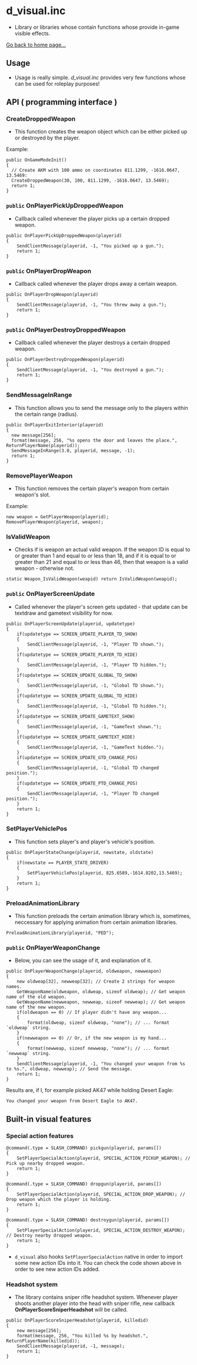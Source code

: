 # d_visual.inc
- Library or libraries whose contain functions whose provide in-game visible effects.

[Go back to home page...](README.md)

## Usage

- Usage is really simple. *d_visual.inc* provides very few functions whose can be used for roleplay purposes!

## API ( programming interface )

### CreateDroppedWeapon

- This function creates the weapon object which can be either picked up or destroyed by the player.

Example:

```pawn
public OnGameModeInit()
{
  // Create AKM with 100 ammo on coordinates 811.1299, -1616.0647, 13.5469:
  CreateDroppedWeapon(30, 100, 811.1299, -1616.0647, 13.5469);
  return 1;
}
```

### ``public`` OnPlayerPickUpDroppedWeapon

- Callback called whenever the player picks up a certain dropped weapon.

```pawn
public OnPlayerPickUpDroppedWeapon(playerid)
{
    SendClientMessage(playerid, -1, "You picked up a gun.");
    return 1;
}
```
### ``public`` OnPlayerDropWeapon

- Callback called whenever the player drops away a certain weapon.

```pawn
public OnPlayerDropWeapon(playerid)
{
    SendClientMessage(playerid, -1, "You threw away a gun.");
    return 1;
}
```

### ``public`` OnPlayerDestroyDroppedWeapon

- Callback called whenever the player destroys a certain dropped weapon.

```pawn
public OnPlayerDestroyDroppedWeapon(playerid)
{
    SendClientMessage(playerid, -1, "You destroyed a gun.");
    return 1;
}
```

### SendMessageInRange

- This function allows you to send the message only to the players within the certain range (radius).

```pawn
public OnPlayerExitInterior(playerid)
{
  new message[256];
  format(message, 256, "%s opens the door and leaves the place.", ReturnPlayerName(playerid));
  SendMessageInRange(3.0, playerid, message, -1);
  return 1;
}
```

### RemovePlayerWeapon

- This function removes the certain player's weapon from certain weapon's slot.

Example:

```pawn
new weapon = GetPlayerWeapon(playerid);
RemovePlayerWeapon(playerid, weapon);
```

### IsValidWeapon

- Checks if is weapon an actual valid weapon. If the weapon ID is equal to or greater than 1 and equal to or less than 18, and if it is equal to or greater than 21 and equal to or less than 46, then that weapon is a valid weapon - otherwise not.

```pawn
static Weapon_IsValidWeapon(weapid) return IsValidWeapon(weapid);
```

### ``public`` OnPlayerScreenUpdate

- Called whenever the player's screen gets updated - that update can be textdraw and gametext visibility for now.
```pawn
public OnPlayerScreenUpdate(playerid, updatetype)
{
    if(updatetype == SCREEN_UPDATE_PLAYER_TD_SHOW)
    {
        SendClientMessage(playerid, -1, "Player TD shown.");
    }
    if(updatetype == SCREEN_UPDATE_PLAYER_TD_HIDE)
    {
        SendClientMessage(playerid, -1, "Player TD hidden.");
    }
    if(updatetype == SCREEN_UPDATE_GLOBAL_TD_SHOW)
    {
        SendClientMessage(playerid, -1, "Global TD shown.");
    }
    if(updatetype == SCREEN_UPDATE_GLOBAL_TD_HIDE)
    {
        SendClientMessage(playerid, -1, "Global TD hidden.");
    }
    if(updatetype == SCREEN_UPDATE_GAMETEXT_SHOW)
    {
        SendClientMessage(playerid, -1, "GameText shown.");
    }
    if(updatetype == SCREEN_UPDATE_GAMETEXT_HIDE)
    {
        SendClientMessage(playerid, -1, "GameText hidden.");
    }
    if(updatetype == SCREEN_UPDATE_GTD_CHANGE_POS)
    {
        SendClientMessage(playerid, -1, "Global TD changed position.");
    }
    if(updatetype == SCREEN_UPDATE_PTD_CHANGE_POS)
    {
        SendClientMessage(playerid, -1, "Player TD changed position.");
    }
    return 1;
}
```

### SetPlayerVehiclePos

- This function sets player's and player's vehicle's position.

```pawn
public OnPlayerStateChange(playerid, newstate, oldstate)
{
    if(newstate == PLAYER_STATE_DRIVER)
    {
        SetPlayerVehiclePos(playerid, 825.6589,-1614.8202,13.5469);
    }
    return 1;
}
```

### PreloadAnimationLibrary

- This function preloads the certain animation library which is, sometimes, neccessary for applying animation from certain animation libraries.

```pawn
PreloadAnimationLibrary(playerid, "PED");
```
### ``public`` OnPlayerWeaponChange
- Below, you can see the usage of it, and explanation of it.
```pawn
public OnPlayerWeaponChange(playerid, oldweapon, newweapon)
{
    new oldweap[32], newweap[32]; // Create 2 strings for weapon names.
    GetWeaponName(oldweapon, oldweap, sizeof oldweap); // Get weapon name of the old weapon.
    GetWeaponName(newweapon, newweap, sizeof newweap); // Get weapon name of the new weapon.
    if(oldweapon == 0) // If player didn't have any weapon...
    {
        format(oldweap, sizeof oldweap, "none"); // ... format `oldweap` string. 
    }
    if(newweapon == 0) // Or, if the new weapon is my hand...
    {
        format(newweap, sizeof newweap, "none"); // ... format `newweap` string.
    }
    SendClientMessage(playerid, -1, "You changed your weapon from %s to %s.", oldweap, newweap); // Send the message.
    return 1;
}
```
Results are, if I, for example picked AK47 while holding Desert Eagle:
```
You changed your weapon from Desert Eagle to AK47.
```
## Built-in visual features
### Special action features
```pawn
@command(.type = SLASH_COMMAND) pickgun(playerid, params[]) 
{
    SetPlayerSpecialAction(playerid, SPECIAL_ACTION_PICKUP_WEAPON); // Pick up nearby dropped weapon.
    return 1;
}

@command(.type = SLASH_COMMAND) dropgun(playerid, params[]) 
{
    SetPlayerSpecialAction(playerid, SPECIAL_ACTION_DROP_WEAPON); // Drop weapon which the player is holding.
    return 1;
}

@command(.type = SLASH_COMMAND) destroygun(playerid, params[]) 
{
    SetPlayerSpecialAction(playerid, SPECIAL_ACTION_DESTROY_WEAPON); // Destroy nearby dropped weapon.
    return 1;
}
```
- ``d_visual`` also hooks ``SetPlayerSpecialAction`` native in order to import some new action IDs into it. You can check the code shown above in order to see new action IDs added. 
### Headshot system
- The library contains sniper rifle headshot system. Whenever player shoots another player into the head with sniper rifle, new callback **OnPlayerScoreSniperHeadshot** will be called.

```pawn
public OnPlayerScoreSniperHeadshot(playerid, killedid)
{
    new message[256];
    format(message, 256, "You killed %s by headshot.", ReturnPlayerName(killedid));
    SendClientMessage(playerid, -1, message);
    return 1;
}
```
